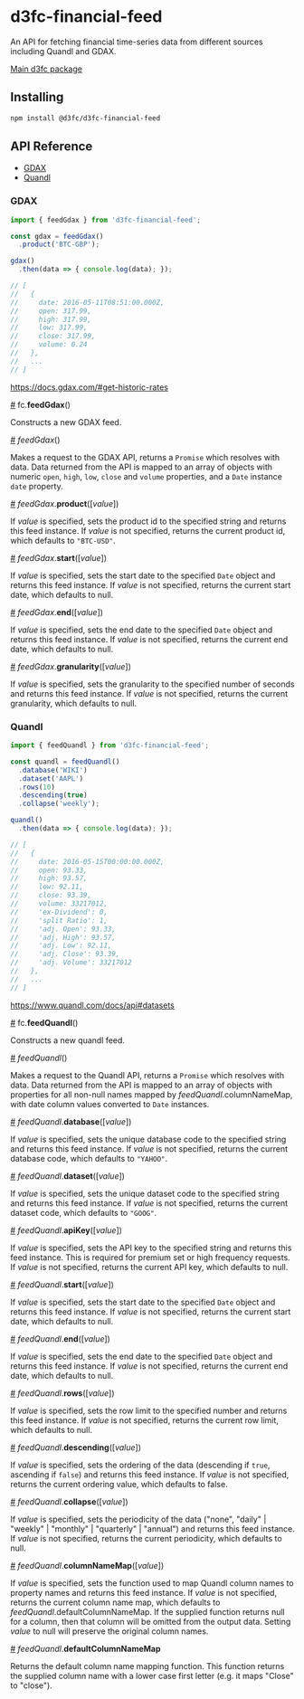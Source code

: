# d3fc-financial-feed

An API for fetching financial time-series data from different sources including Quandl and GDAX.

[Main d3fc package](https://github.com/d3fc/d3fc)

## Installing

```bash
npm install @d3fc/d3fc-financial-feed
```

## API Reference

* [GDAX](#gdax)
* [Quandl](#quandl)

### GDAX

``` javascript
import { feedGdax } from 'd3fc-financial-feed';

const gdax = feedGdax()
  .product('BTC-GBP');

gdax()
  .then(data => { console.log(data); });

// [
//   {
//     date: 2016-05-11T08:51:00.000Z,
//     open: 317.99,
//     high: 317.99,
//     low: 317.99,
//     close: 317.99,
//     volume: 0.24
//   },
//   ...
// ]
```

https://docs.gdax.com/#get-historic-rates

<a name="feedGdax" href="#feedGdax">#</a> fc.**feedGdax**()

Constructs a new GDAX feed.

<a name="feedGdax_" href="#feedGdax_">#</a> *feedGdax*()

Makes a request to the GDAX API, returns a `Promise` which resolves with data.
Data returned from the API is mapped to an array of objects with numeric
`open`, `high`, `low`, `close` and `volume` properties, and a `Date` instance `date` property.

<a name="feedGdax_product" href="#feedGdax_product">#</a> *feedGdax*.**product**([*value*])

If *value* is specified, sets the product id to the specified string and returns this feed instance.
If *value* is not specified, returns the current product id, which defaults to `"BTC-USD"`.

<a name="feedGdax_start" href="#feedGdax_start">#</a> *feedGdax*.**start**([*value*])

If *value* is specified, sets the start date to the specified `Date` object and returns this feed instance.
If *value* is not specified, returns the current start date, which defaults to null.

<a name="feedGdax_end" href="#feedGdax_end">#</a> *feedGdax*.**end**([*value*])

If *value* is specified, sets the end date to the specified `Date` object and returns this feed instance.
If *value* is not specified, returns the current end date, which defaults to null.

<a name="feedGdax_granularity" href="#feedGdax_granularity">#</a> *feedGdax*.**granularity**([*value*])

If *value* is specified, sets the granularity to the specified number of seconds and returns this feed instance.
If *value* is not specified, returns the current granularity, which defaults to null.


### Quandl

``` javascript
import { feedQuandl } from 'd3fc-financial-feed';

const quandl = feedQuandl()
  .database('WIKI')
  .dataset('AAPL')
  .rows(10)
  .descending(true)
  .collapse('weekly');

quandl()
  .then(data => { console.log(data); });

// [
//   {
//     date: 2016-05-15T00:00:00.000Z,
//     open: 93.33,
//     high: 93.57,
//     low: 92.11,
//     close: 93.39,
//     volume: 33217012,
//     'ex-Dividend': 0,
//     'split Ratio': 1,
//     'adj. Open': 93.33,
//     'adj. High': 93.57,
//     'adj. Low': 92.11,
//     'adj. Close': 93.39,
//     'adj. Volume': 33217012
//   },
//   ...
// ]
```

https://www.quandl.com/docs/api#datasets

<a name="feedQuandl" href="#feedQuandl">#</a> fc.**feedQuandl**()

Constructs a new quandl feed.

<a name="feedQuandl_" href="#feedQuandl_">#</a> *feedQuandl*()

Makes a request to the Quandl API, returns a `Promise` which resolves with data.
Data returned from the API is mapped to an array of objects with properties for all non-null names mapped by *feedQuandl*.columnNameMap, with date column values converted to `Date` instances.

<a name="feedQuandl_database" href="#feedQuandl_database">#</a> *feedQuandl*.**database**([*value*])

If *value* is specified, sets the unique database code to the specified string and returns this feed instance.
If *value* is not specified, returns the current database code, which defaults to `"YAHOO"`.

<a name="feedQuandl_dataset" href="#feedQuandl_dataset">#</a> *feedQuandl*.**dataset**([*value*])

If *value* is specified, sets the unique dataset code to the specified string and returns this feed instance.
If *value* is not specified, returns the current dataset code, which defaults to `"GOOG"`.

<a name="feedQuandl_apiKey" href="#feedQuandl_apiKey">#</a> *feedQuandl*.**apiKey**([*value*])

If *value* is specified, sets the API key to the specified string and returns this feed instance.
This is required for premium set or high frequency requests.
If *value* is not specified, returns the current API key, which defaults to null.

<a name="feedQuandl_start" href="#feedQuandl_start">#</a> *feedQuandl*.**start**([*value*])

If *value* is specified, sets the start date to the specified `Date` object and returns this feed instance.
If *value* is not specified, returns the current start date, which defaults to null.

<a name="feedQuandl_end" href="#feedQuandl_end">#</a> *feedQuandl*.**end**([*value*])

If *value* is specified, sets the end date to the specified `Date` object and returns this feed instance.
If *value* is not specified, returns the current end date, which defaults to null.

<a name="feedQuandl_rows" href="#feedQuandl_rows">#</a> *feedQuandl*.**rows**([*value*])

If *value* is specified, sets the row limit to the specified number and returns this feed instance.
If *value* is not specified, returns the current row limit, which defaults to null.

<a name="feedQuandl_descending" href="#feedQuandl_descending">#</a> *feedQuandl*.**descending**([*value*])

If *value* is specified, sets the ordering of the data (descending if `true`, ascending if `false`) and returns this feed instance.
If *value* is not specified, returns the current ordering value, which defaults to false.

<a name="feedQuandl_collapse" href="#feedQuandl_collapse">#</a> *feedQuandl*.**collapse**([*value*])

If *value* is specified, sets the periodicity of the data ("none", "daily" | "weekly" | "monthly" | "quarterly" | "annual") and returns this feed instance.
If *value* is not specified, returns the current periodicity, which defaults to null.

<a name="feedQuandl_columnNameMap" href="#feedQuandl_columnNameMap">#</a> *feedQuandl*.**columnNameMap**([*value*])

If *value* is specified, sets the function used to map Quandl column names to property names and returns this feed instance.
If *value* is not specified, returns the current column name map, which defaults to *feedQuandl*.defaultColumnNameMap.
If the supplied function returns null for a column, then that column will be omitted from the output data.
Setting *value* to null will preserve the original column names.

<a name="feedQuandl_defaultColumnNameMap" href="#feedQuandl_defaultColumnNameMap">#</a> *feedQuandl*.**defaultColumnNameMap**

Returns the default column name mapping function. This function returns the supplied column name with a lower case first letter (e.g. it maps "Close" to "close").
